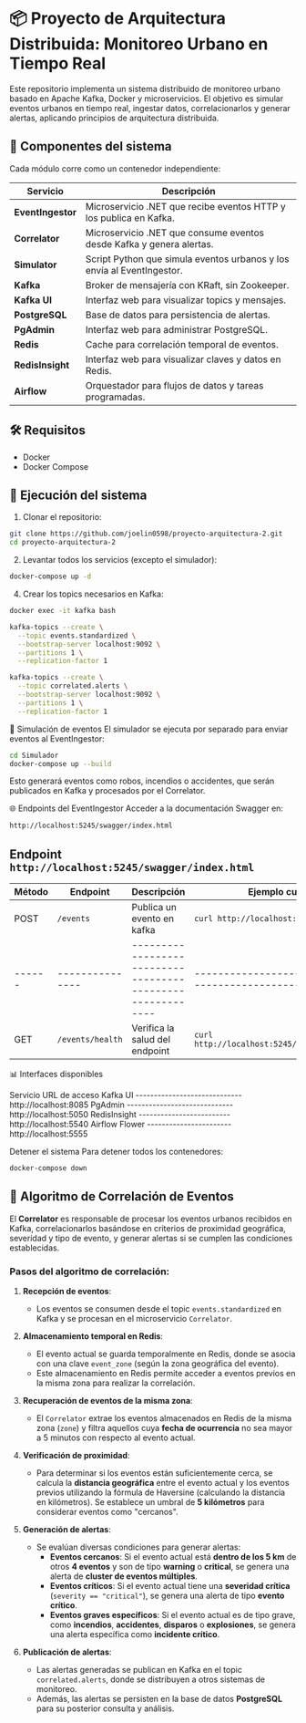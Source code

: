 # 📦 Proyecto de Arquitectura Distribuida: Monitoreo Urbano en Tiempo Real

Este repositorio implementa un sistema distribuido de monitoreo urbano basado en Apache Kafka, Docker y microservicios. El objetivo es simular eventos urbanos en tiempo real, ingestar datos, correlacionarlos y generar alertas, aplicando principios de arquitectura distribuida.

## 🧩 Componentes del sistema

Cada módulo corre como un contenedor independiente:

| Servicio          | Descripción                                                            |
| ----------------- | ---------------------------------------------------------------------- |
| **EventIngestor** | Microservicio .NET que recibe eventos HTTP y los publica en Kafka.     |
| **Correlator**    | Microservicio .NET que consume eventos desde Kafka y genera alertas.   |
| **Simulator**     | Script Python que simula eventos urbanos y los envía al EventIngestor. |
| **Kafka**         | Broker de mensajería con KRaft, sin Zookeeper.                         |
| **Kafka UI**      | Interfaz web para visualizar topics y mensajes.                        |
| **PostgreSQL**    | Base de datos para persistencia de alertas.                            |
| **PgAdmin**       | Interfaz web para administrar PostgreSQL.                              |
| **Redis**         | Cache para correlación temporal de eventos.                            |
| **RedisInsight**  | Interfaz web para visualizar claves y datos en Redis.                  |
| **Airflow**       | Orquestador para flujos de datos y tareas programadas.                 |

## 🛠️ Requisitos

- Docker
- Docker Compose

## 🚀 Ejecución del sistema

1. Clonar el repositorio:

```bash
git clone https://github.com/joelin0598/proyecto-arquitectura-2.git
cd proyecto-arquitectura-2
```

2. Levantar todos los servicios (excepto el simulador):

```bash
docker-compose up -d
```

4. Crear los topics necesarios en Kafka:

```bash
docker exec -it kafka bash

kafka-topics --create \
  --topic events.standardized \
  --bootstrap-server localhost:9092 \
  --partitions 1 \
  --replication-factor 1

kafka-topics --create \
  --topic correlated.alerts \
  --bootstrap-server localhost:9092 \
  --partitions 1 \
  --replication-factor 1
```

🧪 Simulación de eventos
El simulador se ejecuta por separado para enviar eventos al EventIngestor:

```bash
cd Simulador
docker-compose up --build
```

Esto generará eventos como robos, incendios o accidentes, que serán publicados en Kafka y procesados por el Correlator.

🌐 Endpoints del EventIngestor
Acceder a la documentación Swagger en:

```bash
http://localhost:5245/swagger/index.html
```

## Endpoint `http://localhost:5245/swagger/index.html`

| Método | Endpoint         | Descripción                                                | Ejemplo curl                                      |
| ------ | ---------------- | ---------------------------------------------------------- | ------------------------------------------------- |
| POST   | `/events`        | Publica un evento en kafka                                 | `curl http://localhost:5245/events`               |
| ------ | ---------------  | ---------------------------------------------------------- | ------------------------------------------------- |
| GET    | `/events/health` | Verifica la salud del endpoint                             | `curl http://localhost:5245/events/health`        |

📊 Interfaces disponibles

Servicio URL de acceso
Kafka UI ----------------------------- http://localhost:8085
PgAdmin ----------------------------- http://localhost:5050
RedisInsight ------------------------- http://localhost:5540
Airflow Flower ----------------------- http://localhost:5555

Detener el sistema
Para detener todos los contenedores:

```bash
docker-compose down
```

## 🧠 Algoritmo de Correlación de Eventos

El **Correlator** es responsable de procesar los eventos urbanos recibidos en Kafka, correlacionarlos basándose en criterios de proximidad geográfica, severidad y tipo de evento, y generar alertas si se cumplen las condiciones establecidas.

### Pasos del algoritmo de correlación:

1. **Recepción de eventos**:

   - Los eventos se consumen desde el topic `events.standardized` en Kafka y se procesan en el microservicio `Correlator`.

2. **Almacenamiento temporal en Redis**:

   - El evento actual se guarda temporalmente en Redis, donde se asocia con una clave `event_zone` (según la zona geográfica del evento).
   - Este almacenamiento en Redis permite acceder a eventos previos en la misma zona para realizar la correlación.

3. **Recuperación de eventos de la misma zona**:

   - El `Correlator` extrae los eventos almacenados en Redis de la misma zona (`zone`) y filtra aquellos cuya **fecha de ocurrencia** no sea mayor a 5 minutos con respecto al evento actual.

4. **Verificación de proximidad**:

   - Para determinar si los eventos están suficientemente cerca, se calcula la **distancia geográfica** entre el evento actual y los eventos previos utilizando la fórmula de Haversine (calculando la distancia en kilómetros). Se establece un umbral de **5 kilómetros** para considerar eventos como "cercanos".

5. **Generación de alertas**:

   - Se evalúan diversas condiciones para generar alertas:
     - **Eventos cercanos**: Si el evento actual está **dentro de los 5 km** de otros **4 eventos** y son de tipo **warning** o **critical**, se genera una alerta de **cluster de eventos múltiples**.
     - **Eventos críticos**: Si el evento actual tiene una **severidad crítica** (`severity == "critical"`), se genera una alerta de tipo **evento crítico**.
     - **Eventos graves específicos**: Si el evento actual es de tipo grave, como **incendios**, **accidentes**, **disparos** o **explosiones**, se genera una alerta específica como **incidente crítico**.

6. **Publicación de alertas**:
   - Las alertas generadas se publican en Kafka en el topic `correlated.alerts`, donde se distribuyen a otros sistemas de monitoreo.
   - Además, las alertas se persisten en la base de datos **PostgreSQL** para su posterior consulta y análisis.
